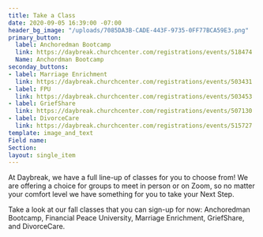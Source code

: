 ```yaml
---
title: Take a Class
date: 2020-09-05 16:39:00 -07:00
header_bg_image: "/uploads/7085DA3B-CADE-443F-9735-0FF77BCA59E3.png"
primary_button:
  label: Anchoredman Bootcamp
  link: https://daybreak.churchcenter.com/registrations/events/518474
  Name: Anchordman Bootcamp
seconday_buttons:
- label: Marriage Enrichment
  link: https://daybreak.churchcenter.com/registrations/events/503431
- label: FPU
  link: https://daybreak.churchcenter.com/registrations/events/503453
- label: GriefShare
  link: https://daybreak.churchcenter.com/registrations/events/507130
- label: DivorceCare
  link: https://daybreak.churchcenter.com/registrations/events/515727
template: image_and_text
Field name: 
Section: 
layout: single_item
---
```


At Daybreak, we have a full line-up of classes for you to choose from!  We are offering a choice for groups to meet in person or on Zoom, so no matter your comfort level we have something for you to take your Next Step.  

Take a look at our fall classes that you can sign-up for now:  Anchoredman Bootcamp, Financial Peace University, Marriage Enrichment, GriefShare, and DivorceCare.   
